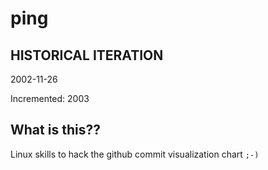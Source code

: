 # ping

## HISTORICAL ITERATION
2002-11-26

Incremented: 2003

## What is this?? 
Linux skills to hack the github commit visualization chart `;-)`
